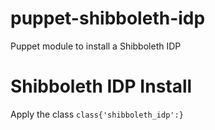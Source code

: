 puppet-shibboleth-idp
=====================

Puppet module to install a Shibboleth IDP

Shibboleth IDP Install
=====================

Apply the class `class{'shibboleth_idp':}`
